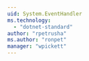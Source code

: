 ```yaml
---
uid: System.EventHandler
ms.technology: 
  - "dotnet-standard"
author: "rpetrusha"
ms.author: "ronpet"
manager: "wpickett"
---
```

